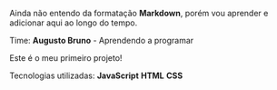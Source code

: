 Ainda não entendo da formatação **Markdown**, porém vou aprender e adicionar aqui ao longo do tempo.

Time:
**Augusto Bruno** - Aprendendo a programar

Este é o meu primeiro projeto!

Tecnologias utilizadas:
**JavaScript** **HTML** **CSS**
